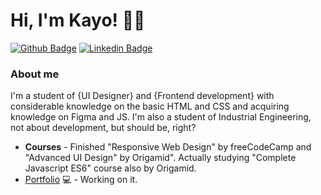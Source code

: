 # Hi, I'm Kayo! 👨‍💻

[![Github Badge](https://img.shields.io/badge/-Github-000?style=flat-square&logo=Github&logoColor=white&link=https://github.com/jkayoss)](https://github.com/jkayoss)
[![Linkedin Badge](https://img.shields.io/badge/-LinkedIn-blue?style=flat-square&logo=Linkedin&logoColor=white&link=https://www.linkedin.com/in/jhonatankayo/)](https://www.linkedin.com/in/jhonatankayo/)

### About me
I'm a student of {UI Designer} and {Frontend development} with considerable knowledge on the basic HTML and CSS and acquiring knowledge on Figma and JS.
I'm also a student of Industrial Engineering, not about development, but should be, right? 

- **Courses** - Finished "Responsive Web Design" by freeCodeCamp and "Advanced UI Design" by Origamid". Actually studying "Complete Javascript ES6" course also by Origamid.
- [Portfolio](https://jhonatankayo.tech) 💻 - Working on it.
